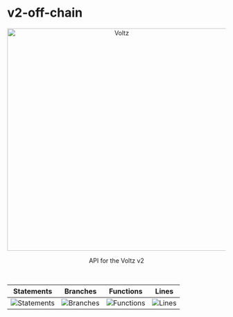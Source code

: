 # v2-off-chain

<p align="center">
  <a href="https://app.voltz.xyz/">
    <picture>
      <img src="../../docs/voltz-background.jpeg" alt="Voltz" width="512" />
    </picture>
  </a>
</p>

<p align="center"> API for the Voltz v2 </p>

<br />

| Statements                  | Branches                | Functions                 | Lines             |
| --------------------------- | ----------------------- | ------------------------- | ----------------- |
| ![Statements](https://img.shields.io/badge/statements-8.59%25-red.svg?style=flat) | ![Branches](https://img.shields.io/badge/branches-22.91%25-red.svg?style=flat) | ![Functions](https://img.shields.io/badge/functions-3.33%25-red.svg?style=flat) | ![Lines](https://img.shields.io/badge/lines-8.33%25-red.svg?style=flat) |


